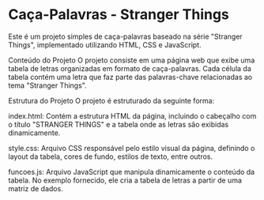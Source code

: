 # Caça-Palavras - Stranger Things
Este é um projeto simples de caça-palavras baseado na série "Stranger Things", implementado utilizando HTML, CSS e JavaScript.

Conteúdo do Projeto
O projeto consiste em uma página web que exibe uma tabela de letras organizadas em formato de caça-palavras. Cada célula da tabela contém uma letra que faz parte das palavras-chave relacionadas ao tema "Stranger Things".

Estrutura do Projeto
O projeto é estruturado da seguinte forma:

index.html: Contém a estrutura HTML da página, incluindo o cabeçalho com o título "STRANGER THINGS" e a tabela onde as letras são exibidas dinamicamente.

style.css: Arquivo CSS responsável pelo estilo visual da página, definindo o layout da tabela, cores de fundo, estilos de texto, entre outros.

funcoes.js: Arquivo JavaScript que manipula dinamicamente o conteúdo da tabela. No exemplo fornecido, ele cria a tabela de letras a partir de uma matriz de dados.
